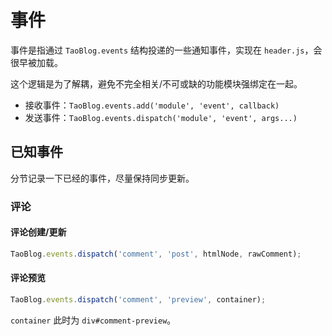 # 事件

事件是指通过 `TaoBlog.events` 结构投递的一些通知事件，实现在 `header.js`，会很早被加载。

这个逻辑是为了解耦，避免不完全相关/不可或缺的功能模块强绑定在一起。

* 接收事件：`TaoBlog.events.add('module', 'event', callback)`
* 发送事件：`TaoBlog.events.dispatch('module', 'event', args...)`

## 已知事件

分节记录一下已经的事件，尽量保持同步更新。

### 评论

#### 评论创建/更新

```js
TaoBlog.events.dispatch('comment', 'post', htmlNode, rawComment);
```

#### 评论预览

```js
TaoBlog.events.dispatch('comment', 'preview', container);
```

`container` 此时为 `div#comment-preview`。
